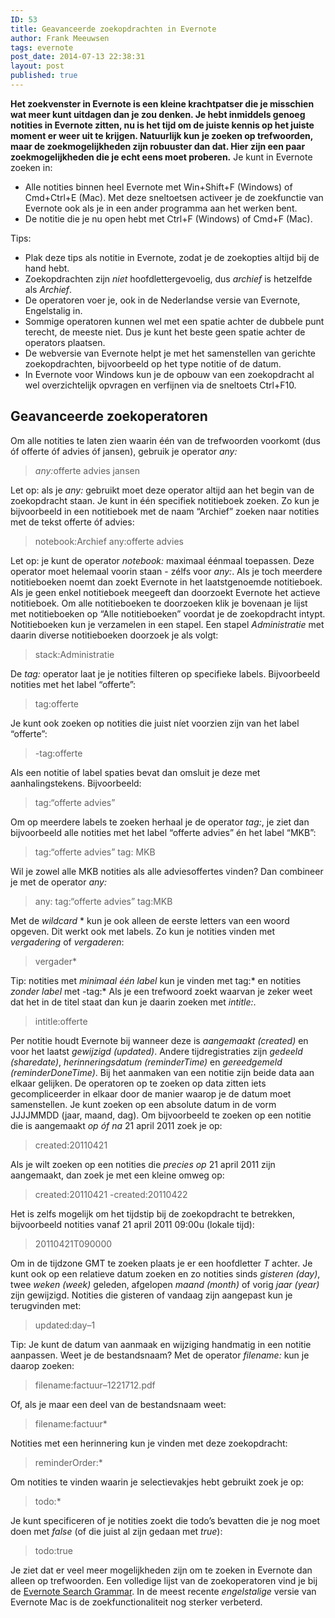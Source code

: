 ```yaml
---
ID: 53
title: Geavanceerde zoekopdrachten in Evernote
author: Frank Meeuwsen
tags: evernote
post_date: 2014-07-13 22:38:31
layout: post
published: true
---
```

<strong>Het zoekvenster in Evernote is een kleine krachtpatser die je misschien wat meer kunt uitdagen dan je zou denken. Je hebt inmiddels genoeg notities in Evernote zitten, nu is het tijd om de juiste kennis op het juiste moment er weer uit te krijgen. Natuurlijk kun je zoeken op trefwoorden, maar de zoekmogelijkheden zijn robuuster dan dat. Hier zijn een paar zoekmogelijkheden die je echt eens moet proberen.</strong> <!--more--> Je kunt in Evernote zoeken in:

<ul>
    <li>Alle notities binnen heel Evernote met Win+Shift+F (Windows) of Cmd+Ctrl+E (Mac). Met deze sneltoetsen activeer je de zoekfunctie van Evernote ook als je in een ander programma aan het werken bent.</li>
    <li>De notitie die je nu open hebt met Ctrl+F (Windows) of Cmd+F (Mac).</li>
</ul>

Tips:

<ul>
    <li>Plak deze tips als notitie in Evernote, zodat je de zoekopties altijd bij de hand hebt.</li>
    <li>Zoekopdrachten zijn <em>niet</em> hoofdlettergevoelig, dus <em>archief</em> is hetzelfde als <em>Archief</em>.</li>
    <li>De operatoren voer je, ook in de Nederlandse versie van Evernote, Engelstalig in.</li>
    <li>Sommige operatoren kunnen wel met een spatie achter de dubbele punt terecht, de meeste niet. Dus je kunt het beste geen spatie achter de operators plaatsen.</li>
    <li>De webversie van Evernote helpt je met het samenstellen van gerichte zoekopdrachten, bijvoorbeeld op het type notitie of de datum.</li>
    <li>In Evernote voor Windows kun je de opbouw van een zoekopdracht al wel overzichtelijk opvragen en verfijnen via de sneltoets Ctrl+F10.</li>
</ul>

<h2 id="geavanceerdezoekoperatoren">Geavanceerde zoekoperatoren</h2>

Om alle notities te laten zien waarin één van de trefwoorden voorkomt (dus óf offerte óf advies óf jansen), gebruik je operator <em>any:</em>

<blockquote><em>any:</em>offerte advies jansen</blockquote>

Let op: als je <em>any:</em> gebruikt moet deze operator altijd aan het begin van de zoekopdracht staan. Je kunt in één specifiek notitieboek zoeken. Zo kun je bijvoorbeeld in een notitieboek met de naam “Archief” zoeken naar notities met de tekst offerte óf advies:

<blockquote>notebook:Archief any:offerte advies</blockquote>

Let op: je kunt de operator <em>notebook:</em> maximaal éénmaal toepassen. Deze operator moet helemaal voorin staan - zélfs voor <em>any:</em>. Als je toch meerdere notitieboeken noemt dan zoekt Evernote in het laatstgenoemde notitieboek. Als je geen enkel notitieboek meegeeft dan doorzoekt Evernote het actieve notitieboek. Om alle notitieboeken te doorzoeken klik je bovenaan je lijst met notitieboeken op “Alle notitieboeken” voordat je de zoekopdracht intypt. Notitieboeken kun je verzamelen in een stapel. Een stapel <em>Administratie</em> met daarin diverse notitieboeken doorzoek je als volgt:

<blockquote>stack:Administratie</blockquote>

De <em>tag:</em> operator laat je je notities filteren op specifieke labels. Bijvoorbeeld notities met het label “offerte”:

<blockquote>tag:offerte</blockquote>

Je kunt ook zoeken op notities die juist níet voorzien zijn van het label “offerte”:

<blockquote>-tag:offerte</blockquote>

Als een notitie of label spaties bevat dan omsluit je deze met aanhalingstekens. Bijvoorbeeld:

<blockquote>tag:“offerte advies”</blockquote>

Om op meerdere labels te zoeken herhaal je de operator <em>tag:</em>, je ziet dan bijvoorbeeld alle notities met het label “offerte advies” én het label “MKB”:

<blockquote>tag:“offerte advies” tag: MKB</blockquote>

Wil je zowel alle MKB notities als alle adviesoffertes vinden? Dan combineer je met de operator <em>any:</em>

<blockquote>any: tag:“offerte advies” tag:MKB</blockquote>

Met de <em>wildcard</em> * kun je ook alleen de eerste letters van een woord opgeven. Dit werkt ook met labels. Zo kun je notities vinden met <em>vergadering</em> of <em>vergaderen</em>:

<blockquote>vergader*</blockquote>

Tip: notities met <em>minimaal één label</em> kun je vinden met tag:* en notities <em>zonder label</em> met -tag:* Als je een trefwoord zoekt waarvan je zeker weet dat het in de titel staat dan kun je daarin zoeken met <em>intitle:</em>.

<blockquote>intitle:offerte</blockquote>

Per notitie houdt Evernote bij wanneer deze is <em>aangemaakt (created)</em> en voor het laatst <em>gewijzigd (updated)</em>. Andere tijdregistraties zijn <em>gedeeld (sharedate)</em>, <em>herinneringsdatum (reminderTime)</em> en <em>gereedgemeld (reminderDoneTime)</em>. Bij het aanmaken van een notitie zijn beide data aan elkaar gelijken. De operatoren op te zoeken op data zitten iets gecompliceerder in elkaar door de manier waarop je de datum moet samenstellen. Je kunt zoeken op een absolute datum in de vorm JJJJMMDD (jaar, maand, dag). Om bijvoorbeeld te zoeken op een notitie die is aangemaakt <em>op óf na</em> 21 april 2011 zoek je op:

<blockquote>created:20110421</blockquote>

Als je wilt zoeken op een notities die <em>precies op</em> 21 april 2011 zijn aangemaakt, dan zoek je met een kleine omweg op:

<blockquote>created:20110421 -created:20110422</blockquote>

Het is zelfs mogelijk om het tijdstip bij de zoekopdracht te betrekken, bijvoorbeeld notities vanaf 21 april 2011 09:00u (lokale tijd):

<blockquote>20110421T090000</blockquote>

Om in de tijdzone GMT te zoeken plaats je er een hoofdletter <em>T</em> achter. Je kunt ook op een relatieve datum zoeken en zo notities sinds <em>gisteren (day)</em>, twee <em>weken (week)</em> geleden, afgelopen <em>maand (month)</em> of vorig <em>jaar (year)</em> zijn gewijzigd. Notities die gisteren of vandaag zijn aangepast kun je terugvinden met:

<blockquote>updated:day–1</blockquote>

Tip: Je kunt de datum van aanmaak en wijziging handmatig in een notitie aanpassen. Weet je de bestandsnaam? Met de operator <em>filename:</em> kun je daarop zoeken:

<blockquote>filename:factuur–1221712.pdf</blockquote>

Of, als je maar een deel van de bestandsnaam weet:

<blockquote>filename:factuur*</blockquote>

Notities met een herinnering kun je vinden met deze zoekopdracht:

<blockquote>reminderOrder:*</blockquote>

Om notities te vinden waarin je selectievakjes hebt gebruikt zoek je op:

<blockquote>todo:*</blockquote>

Je kunt specificeren of je notities zoekt die todo’s bevatten die je nog moet doen met <em>false</em> (of die juist al zijn gedaan met <em>true</em>):

<blockquote>todo:true</blockquote>

Je ziet dat er veel meer mogelijkheden zijn om te zoeken in Evernote dan alleen op trefwoorden. Een volledige lijst van de zoekoperatoren vind je bij de <a href="https://dev.evernote.com/doc/articles/search_grammar.php">Evernote Search Grammar</a>. In de meest recente <em>engelstalige</em> versie van Evernote Mac is de zoekfunctionaliteit nog sterker verbeterd.
